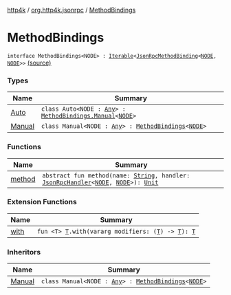 [http4k](../../index.md) / [org.http4k.jsonrpc](../index.md) / [MethodBindings](./index.md)

# MethodBindings

`interface MethodBindings<NODE> : `[`Iterable`](https://kotlinlang.org/api/latest/jvm/stdlib/kotlin.collections/-iterable/index.html)`<`[`JsonRpcMethodBinding`](../-json-rpc-method-binding/index.md)`<`[`NODE`](index.md#NODE)`, `[`NODE`](index.md#NODE)`>>` [(source)](https://github.com/http4k/http4k/blob/master/http4k-jsonrpc/src/main/kotlin/org/http4k/jsonrpc/MethodBindings.kt#L6)

### Types

| Name | Summary |
|---|---|
| [Auto](-auto/index.md) | `class Auto<NODE : `[`Any`](https://kotlinlang.org/api/latest/jvm/stdlib/kotlin/-any/index.html)`> : `[`MethodBindings.Manual`](-manual/index.md)`<`[`NODE`](-auto/index.md#NODE)`>` |
| [Manual](-manual/index.md) | `class Manual<NODE : `[`Any`](https://kotlinlang.org/api/latest/jvm/stdlib/kotlin/-any/index.html)`> : `[`MethodBindings`](./index.md)`<`[`NODE`](-manual/index.md#NODE)`>` |

### Functions

| Name | Summary |
|---|---|
| [method](method.md) | `abstract fun method(name: `[`String`](https://kotlinlang.org/api/latest/jvm/stdlib/kotlin/-string/index.html)`, handler: `[`JsonRpcHandler`](../-json-rpc-handler.md)`<`[`NODE`](index.md#NODE)`, `[`NODE`](index.md#NODE)`>): `[`Unit`](https://kotlinlang.org/api/latest/jvm/stdlib/kotlin/-unit/index.html) |

### Extension Functions

| Name | Summary |
|---|---|
| [with](../../org.http4k.core/with.md) | `fun <T> `[`T`](../../org.http4k.core/with.md#T)`.with(vararg modifiers: (`[`T`](../../org.http4k.core/with.md#T)`) -> `[`T`](../../org.http4k.core/with.md#T)`): `[`T`](../../org.http4k.core/with.md#T) |

### Inheritors

| Name | Summary |
|---|---|
| [Manual](-manual/index.md) | `class Manual<NODE : `[`Any`](https://kotlinlang.org/api/latest/jvm/stdlib/kotlin/-any/index.html)`> : `[`MethodBindings`](./index.md)`<`[`NODE`](-manual/index.md#NODE)`>` |
